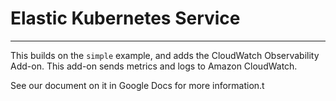 # Elastic Kubernetes Service
---

This builds on the `simple` example, and adds the CloudWatch Observability Add-on.
This add-on sends metrics and logs to Amazon CloudWatch.

See our document on it in Google Docs for more information.t
